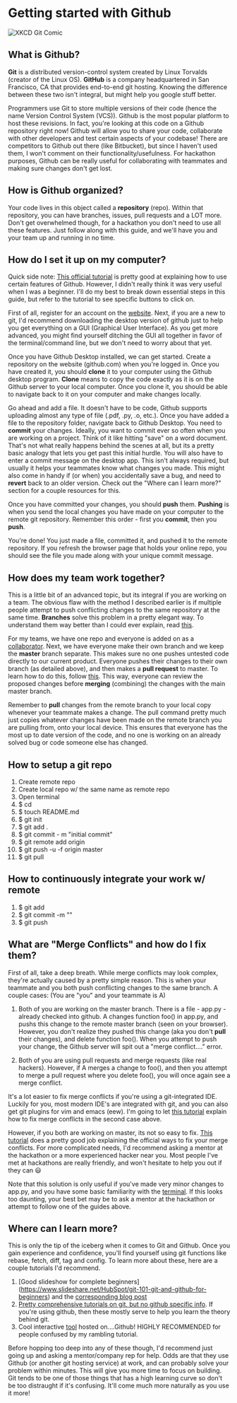 # Getting started with Github

![XKCD Git Comic](https://imgs.xkcd.com/comics/git.png "source: xkcd.com")

## What is Github?
**Git** is a distributed version-control system created by Linux Torvalds (creator of the Linux OS). **GitHub** is a company headquartered in San Francisco, CA that provides end-to-end git hosting. Knowing the difference between these two isn't integral, but might help you google stuff better. 

Programmers use Git to store multiple versions of their code (hence the name Version Control System (VCS)). Github is the most popular platform to host these revisions. In fact, you're looking at this code on a Github repository right now! Github will allow you to share your code, collaborate with other developers and test certain aspects of your codebase! There are competitors to Github out there (like Bitbucket), but since I haven't used them, I won't comment on their functionality/usefulness. For hackathon purposes, Github can be really useful for collaborating with teammates and making sure changes don't get lost.

## How is Github organized?
Your code lives in this object called a **repository** (repo). Within that repository, you can have branches, issues, pull requests and a LOT more. Don't get overwhelmed though, for a hackathon you don't need to use all these features. Just follow along with this guide, and we'll have you and your team up and running in no time. 

## How do I set it up on my computer?
Quick side note: [This official tutorial](https://help.github.com/en/github/getting-started-with-github/set-up-git) is pretty good at explaining how to use certain features of Github. However, I didn't really think it was very useful when I was a beginner. I'll do my best to break down essential steps in this guide, but refer to the tutorial to see specific buttons to click on. 

First of all, register for an account on the [website](github.com). Next, if you are a new to git, I'd recommend downloading the desktop version of github just to help you get everything on a GUI (Graphical User Interface). As you get more advanced, you might find yourself ditching the GUI all together in favor of the terminal/command line, but we don't need to worry about that yet. 

Once you have Github Desktop installed, we can get started. Create a repository on the website (github.com) when you're logged in. Once you have created it, you should **clone** it to your computer using the Github desktop program. **Clone** means to copy the code exactly as it is on the Github server to your local computer. Once you clone it, you should be able to navigate back to it on your computer and make changes locally. 

Go ahead and add a file. It doesn't have to be code, Github supports uploading almost any type of file (.pdf, .py, .o, etc.). Once you have added a file to the repository folder, navigate back to Github Desktop. You need to **commit** your changes. Ideally, you want to commit ever so often when you are working on a project. Think of it like hitting "save" on a word document. That's not what really happens behind the scenes at all, but its a pretty basic analogy that lets you get past this initial hurdle. You will also have to enter a commit message on the desktop app. This isn't always required, but usually it helps your teammates know what changes you made. This might also come in handy if (or when) you accidentally save a bug, and need to **revert** back to an older version. Check out the "Where can I learn more?" section for a couple resources for this.

Once you have committed your changes, you should **push** them. **Pushing** is when you send the local changes you have made on your computer to the remote git repository. Remember this order - first you **commit**, then you **push**.

You're done! You just made a file, committed it, and pushed it to the remote repository. If you refresh the browser page that holds your online repo, you should see the file you made along with your unique commit message. 

## How does my team work together?
This is a little bit of an advanced topic, but its integral if you are working on a team. The obvious flaw with the method I described earlier is if multiple people attempt to push conflicting changes to the same repository at the same time. **Branches** solve this problem in a pretty elegant way. To understand them way better than I could ever explain, read [this](https://codesource.io/understanding-branching-in-git/). 

For my teams, we have one repo and everyone is added on as a [collaborator](https://help.github.com/en/github/setting-up-and-managing-your-github-user-account/inviting-collaborators-to-a-personal-repository). Next, we have everyone make their own branch and we keep the **master** branch separate. This makes sure no one pushes untested code directly to our current product. Everyone pushes their changes to their own branch (as detailed above), and then makes a **pull request** to master. To learn how to do this, follow [this](https://help.github.com/en/github/collaborating-with-issues-and-pull-requests/creating-a-pull-request). This way, everyone can review the proposed changes before **merging** (combining) the changes with the main master branch. 

Remember to **pull** changes from the remote branch to your local copy whenever your teammate makes a change. The pull command pretty much just copies whatever changes have been made on the remote branch you are pulling from, onto your local device. This ensures that everyone has the most up to date version of the code, and no one is working on an already solved bug or code someone else has changed. 

## How to setup a git repo
1. Create remote repo
2. Create local repo w/ the same name as remote repo
3. Open terminal
4. $ cd <PATH TO LOCAL REPO>
5. $ touch README.md
6. $ git init
7. $ git add .
8. $ git commit - m "initial commit"
9. $ git remote add origin <REMOTE REPO>
10. $ git push -u -f origin master
11. $ git pull

## How to continuously integrate your work w/ remote
1. $ git add <file name>
2. $ git commit -m "<message>"
3. $ git push


## What are "Merge Conflicts" and how do I fix them?
First of all, take a deep breath. While merge conflicts may look complex, they're actually caused by a pretty simple reason. This is when your teammate and you both push conflicting changes to the same branch. A couple cases:
(You are "you" and your teammate is A)

1. Both of you are working on the master branch. There is a file - app.py - already checked into github. A changes function foo() in app.py, and pushs this change to the remote master branch (seen on your browser). However, you don't realize they pushed this change (aka you don't **pull** their changes), and delete function foo(). When you attempt to push your change, the Github server will spit out a "merge conflict...." error.

2. Both of you are using pull requests and merge requests (like real hackers). However, if A merges a change to foo(), and then you attempt to merge a pull request where you delete foo(), you will once again see a merge conflict. 

It's a lot easier to fix merge conflicts if you're using a git-integrated IDE. Luckily for you, most modern IDE's are integrated with git, and you can also get git plugins for vim and emacs (eew). I'm going to let [this tutorial](https://help.github.com/en/github/collaborating-with-issues-and-pull-requests/resolving-a-merge-conflict-on-github) explain how to fix merge conflicts in the second case above. 

However, if you both are working on master, its not so easy to fix. [This tutorial](https://rollout.io/blog/resolve-github-merge-conflicts/) does a pretty good job explaining the official ways to fix your merge conflicts. For more complicated needs, I'd recommend asking a mentor at the hackathon or a more experienced hacker near you. Most people I've met at hackathons are really friendly, and won't hesitate to help you out if they can :smiley:

Note that this solution is only useful if you've made very minor changes to app.py, and you have some basic familiarity with the [terminal](https://github.com/kdesai2018/ultimate-hackathon-starting-guide/blob/master/getting-started-terminal/README.md). If this looks too daunting, your best bet may be to ask a mentor at the hackathon or attempt to follow one of the guides above. 


## Where can I learn more?
This is only the tip of the iceberg when it comes to Git and Github. Once you gain experience and confidence, you'll find yourself using git functions like rebase, fetch, diff, tag and config. To learn more about these, here are a couple tutorials I'd recommend. 

1. [Good slideshow for complete beginners] (https://www.slideshare.net/HubSpot/git-101-git-and-github-for-beginners) and the [corresponding blog post](https://product.hubspot.com/blog/git-and-github-tutorial-for-beginners)
2. [Pretty comprehensive tutorials on git, but no github specific info](https://www.atlassian.com/git/tutorials). If you're using github, then these mostly serve to help you learn the theory behind git. 
3. Cool interactive [tool](https://learngitbranching.js.org) hosted on....Github! HIGHLY RECOMMENDED for people confused by my rambling tutorial. 

Before hopping too deep into any of these though, I'd recommend just going up and asking a mentor/company rep for help. Odds are that they use Github (or another git hosting service) at work, and can probably solve your problem within minutes. This will give you more time to focus on building. Git tends to be one of those things that has a high learning curve so don't be too distraught if it's confusing. It'll come much more naturally as you use it more!
